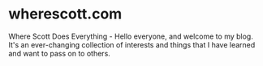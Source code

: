 # wherescott.com
Where Scott Does Everything - Hello everyone, and welcome to my blog. It's an ever-changing collection of interests and things that I have learned and want to pass on to others.
